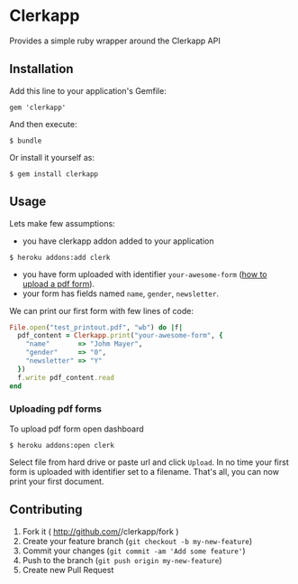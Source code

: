 # Clerkapp

Provides a simple ruby wrapper around the Clerkapp API

## Installation

Add this line to your application's Gemfile:

    gem 'clerkapp'

And then execute:

    $ bundle

Or install it yourself as:

    $ gem install clerkapp

## Usage

Lets make few assumptions:

- you have clerkapp addon added to your application
```term
$ heroku addons:add clerk
```
- you have form uploaded with identifier `your-awesome-form` ([how to upload a pdf form](#uploading-pdf-forms)).
- your form has fields named `name`, `gender`, `newsletter`.

We can print our first form with few lines of code:
```ruby
File.open("test_printout.pdf", "wb") do |f|
  pdf_content = Clerkapp.print("your-awesome-form", {
    "name"       => "Johm Mayer",
    "gender"     => "0",
    "newsletter" => "Y"
  })
  f.write pdf_content.read
end
```

### Uploading pdf forms

To upload pdf form open dashboard

```term
$ heroku addons:open clerk
```

Select file from hard drive or paste url and click `Upload`. In no time your first form is uploaded with identifier set to a filename. That's all, you can now print your first document.

## Contributing

1. Fork it ( http://github.com/<my-github-username>/clerkapp/fork )
2. Create your feature branch (`git checkout -b my-new-feature`)
3. Commit your changes (`git commit -am 'Add some feature'`)
4. Push to the branch (`git push origin my-new-feature`)
5. Create new Pull Request
